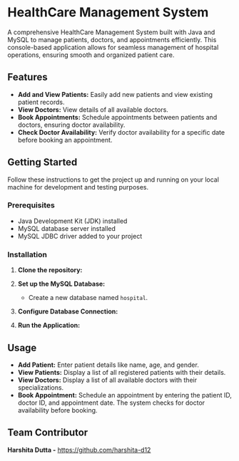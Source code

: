 # HealthCare Management System

A comprehensive HealthCare Management System built with Java and MySQL to manage patients, doctors, and appointments efficiently. This console-based application allows for seamless management of hospital operations, ensuring smooth and organized patient care.

## Features

- **Add and View Patients:** Easily add new patients and view existing patient records.
- **View Doctors:** View details of all available doctors.
- **Book Appointments:** Schedule appointments between patients and doctors, ensuring doctor availability.
- **Check Doctor Availability:** Verify doctor availability for a specific date before booking an appointment.




## Getting Started

Follow these instructions to get the project up and running on your local machine for development and testing purposes.

### Prerequisites

- Java Development Kit (JDK) installed
- MySQL database server installed
- MySQL JDBC driver added to your project

### Installation

1. **Clone the repository:**


2. **Set up the MySQL Database:**

    - Create a new database named `hospital`.
   


3. **Configure Database Connection:**


4. **Run the Application:**


## Usage

- **Add Patient:** Enter patient details like name, age, and gender.
- **View Patients:** Display a list of all registered patients with their details.
- **View Doctors:** Display a list of all available doctors with their specializations.
- **Book Appointment:** Schedule an appointment by entering the patient ID, doctor ID, and appointment date. The system checks for doctor availability before booking.

## Team Contributor
**Harshita Dutta -** https://github.com/harshita-d12


